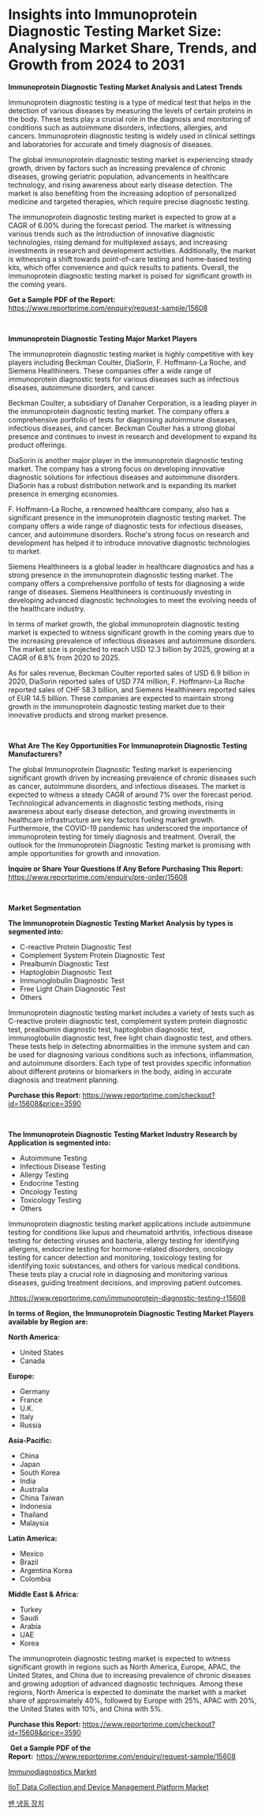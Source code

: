 <p><h1>Insights into Immunoprotein Diagnostic Testing Market Size: Analysing Market Share, Trends, and Growth from 2024 to 2031</h1></p><p><strong>Immunoprotein Diagnostic Testing Market Analysis and Latest Trends</strong></p>
<p><p>Immunoprotein diagnostic testing is a type of medical test that helps in the detection of various diseases by measuring the levels of certain proteins in the body. These tests play a crucial role in the diagnosis and monitoring of conditions such as autoimmune disorders, infections, allergies, and cancers. Immunoprotein diagnostic testing is widely used in clinical settings and laboratories for accurate and timely diagnosis of diseases.</p><p>The global immunoprotein diagnostic testing market is experiencing steady growth, driven by factors such as increasing prevalence of chronic diseases, growing geriatric population, advancements in healthcare technology, and rising awareness about early disease detection. The market is also benefiting from the increasing adoption of personalized medicine and targeted therapies, which require precise diagnostic testing.</p><p>The immunoprotein diagnostic testing market is expected to grow at a CAGR of 6.00% during the forecast period. The market is witnessing various trends such as the introduction of innovative diagnostic technologies, rising demand for multiplexed assays, and increasing investments in research and development activities. Additionally, the market is witnessing a shift towards point-of-care testing and home-based testing kits, which offer convenience and quick results to patients. Overall, the immunoprotein diagnostic testing market is poised for significant growth in the coming years.</p></p>
<p><strong>Get a Sample PDF of the Report:&nbsp;</strong> <a href="https://www.reportprime.com/enquiry/request-sample/15608">https://www.reportprime.com/enquiry/request-sample/15608</a></p>
<p>&nbsp;</p>
<p><strong>Immunoprotein Diagnostic Testing Major Market Players</strong></p>
<p><p>The immunoprotein diagnostic testing market is highly competitive with key players including Beckman Coulter, DiaSorin, F. Hoffmann-La Roche, and Siemens Healthineers. These companies offer a wide range of immunoprotein diagnostic tests for various diseases such as infectious diseases, autoimmune disorders, and cancer.</p><p>Beckman Coulter, a subsidiary of Danaher Corporation, is a leading player in the immunoprotein diagnostic testing market. The company offers a comprehensive portfolio of tests for diagnosing autoimmune diseases, infectious diseases, and cancer. Beckman Coulter has a strong global presence and continues to invest in research and development to expand its product offerings.</p><p>DiaSorin is another major player in the immunoprotein diagnostic testing market. The company has a strong focus on developing innovative diagnostic solutions for infectious diseases and autoimmune disorders. DiaSorin has a robust distribution network and is expanding its market presence in emerging economies.</p><p>F. Hoffmann-La Roche, a renowned healthcare company, also has a significant presence in the immunoprotein diagnostic testing market. The company offers a wide range of diagnostic tests for infectious diseases, cancer, and autoimmune disorders. Roche's strong focus on research and development has helped it to introduce innovative diagnostic technologies to market.</p><p>Siemens Healthineers is a global leader in healthcare diagnostics and has a strong presence in the immunoprotein diagnostic testing market. The company offers a comprehensive portfolio of tests for diagnosing a wide range of diseases. Siemens Healthineers is continuously investing in developing advanced diagnostic technologies to meet the evolving needs of the healthcare industry.</p><p>In terms of market growth, the global immunoprotein diagnostic testing market is expected to witness significant growth in the coming years due to the increasing prevalence of infectious diseases and autoimmune disorders. The market size is projected to reach USD 12.3 billion by 2025, growing at a CAGR of 6.8% from 2020 to 2025.</p><p>As for sales revenue, Beckman Coulter reported sales of USD 6.9 billion in 2020, DiaSorin reported sales of USD 774 million, F. Hoffmann-La Roche reported sales of CHF 58.3 billion, and Siemens Healthineers reported sales of EUR 14.5 billion. These companies are expected to maintain strong growth in the immunoprotein diagnostic testing market due to their innovative products and strong market presence.</p></p>
<p>&nbsp;</p>
<p><strong>What Are The Key Opportunities For Immunoprotein Diagnostic Testing Manufacturers?</strong></p>
<p><p>The global Immunoprotein Diagnostic Testing market is experiencing significant growth driven by increasing prevalence of chronic diseases such as cancer, autoimmune disorders, and infectious diseases. The market is expected to witness a steady CAGR of around 7% over the forecast period. Technological advancements in diagnostic testing methods, rising awareness about early disease detection, and growing investments in healthcare infrastructure are key factors fueling market growth. Furthermore, the COVID-19 pandemic has underscored the importance of immunoprotein testing for timely diagnosis and treatment. Overall, the outlook for the Immunoprotein Diagnostic Testing market is promising with ample opportunities for growth and innovation.</p></p>
<p><strong>Inquire or Share Your Questions If Any Before Purchasing This Report:</strong> <a href="https://www.reportprime.com/enquiry/pre-order/15608">https://www.reportprime.com/enquiry/pre-order/15608</a></p>
<p>&nbsp;</p>
<p><strong>Market Segmentation</strong></p>
<p><strong>The Immunoprotein Diagnostic Testing Market Analysis by types is segmented into:</strong></p>
<p><ul><li>C-reactive Protein Diagnostic Test</li><li>Complement System Protein Diagnostic Test</li><li>Prealbumin Diagnostic Test</li><li>Haptoglobin Diagnostic Test</li><li>Immunoglobulin Diagnostic Test</li><li>Free Light Chain Diagnostic Test</li><li>Others</li></ul></p>
<p><p>Immunoprotein diagnostic testing market includes a variety of tests such as C-reactive protein diagnostic test, complement system protein diagnostic test, prealbumin diagnostic test, haptoglobin diagnostic test, immunoglobulin diagnostic test, free light chain diagnostic test, and others. These tests help in detecting abnormalities in the immune system and can be used for diagnosing various conditions such as infections, inflammation, and autoimmune disorders. Each type of test provides specific information about different proteins or biomarkers in the body, aiding in accurate diagnosis and treatment planning.</p></p>
<p><strong>Purchase this Report:&nbsp;</strong><a href="https://www.reportprime.com/checkout?id=15608&price=3590">https://www.reportprime.com/checkout?id=15608&price=3590</a></p>
<p>&nbsp;</p>
<p><strong>The Immunoprotein Diagnostic Testing Market Industry Research by Application is segmented into:</strong></p>
<p><ul><li>Autoimmune Testing</li><li>Infectious Disease Testing</li><li>Allergy Testing</li><li>Endocrine Testing</li><li>Oncology Testing</li><li>Toxicology Testing</li><li>Others</li></ul></p>
<p><p>Immunoprotein diagnostic testing market applications include autoimmune testing for conditions like lupus and rheumatoid arthritis, infectious disease testing for detecting viruses and bacteria, allergy testing for identifying allergens, endocrine testing for hormone-related disorders, oncology testing for cancer detection and monitoring, toxicology testing for identifying toxic substances, and others for various medical conditions. These tests play a crucial role in diagnosing and monitoring various diseases, guiding treatment decisions, and improving patient outcomes.</p></p>
<p><a href="https://www.reportprime.com/immunoprotein-diagnostic-testing-r15608">&nbsp;https://www.reportprime.com/immunoprotein-diagnostic-testing-r15608</a></p>
<p><strong>In terms of Region, the Immunoprotein Diagnostic Testing Market Players available by Region are:</strong></p>
<p>
    <p> <strong> North America: </strong>
        <ul>
            <li>United States</li>
            <li>Canada</li>
        </ul>
        </p> 
    <p> <strong> Europe: </strong>
        <ul>
            <li>Germany</li>
            <li>France</li>
            <li>U.K.</li>
            <li>Italy</li>
            <li>Russia</li>
        </ul>
        </p> 
    <p> <strong> Asia-Pacific: </strong>
        <ul>
            <li>China</li>
            <li>Japan</li>
            <li>South Korea</li>
            <li>India</li>
            <li>Australia</li>
            <li>China Taiwan</li>
            <li>Indonesia</li>
            <li>Thailand</li>
            <li>Malaysia</li>
        </ul>
        </p> 
    <p> <strong> Latin America: </strong>
        <ul>
            <li>Mexico</li>
            <li>Brazil</li>
            <li>Argentina Korea</li>
            <li>Colombia</li>
        </ul>
        </p> 
    <p> <strong> Middle East & Africa: </strong>
        <ul>
            <li>Turkey</li>
            <li>Saudi</li>
            <li>Arabia</li>
            <li>UAE</li>
            <li>Korea</li>
        </ul>
    </p>
    </p>
<p><p>The immunoprotein diagnostic testing market is expected to witness significant growth in regions such as North America, Europe, APAC, the United States, and China due to increasing prevalence of chronic diseases and growing adoption of advanced diagnostic techniques. Among these regions, North America is expected to dominate the market with a market share of approximately 40%, followed by Europe with 25%, APAC with 20%, the United States with 10%, and China with 5%.</p></p>
<p><strong>Purchase this Report: </strong><a href="https://www.reportprime.com/checkout?id=15608&price=3590">https://www.reportprime.com/checkout?id=15608&price=3590</a></p>
<p>&nbsp;<strong>Get a Sample PDF of the Report:&nbsp;&nbsp;</strong><a href="https://www.reportprime.com/enquiry/request-sample/15608">https://www.reportprime.com/enquiry/request-sample/15608</a></p>
<p><strong></strong></p>
<p><p><a href="https://github.com/redneck06/Market-Research-Report-List-2/blob/main/immunodiagnostics-market.md">Immunodiagnostics Market</a></p><p><a href="https://github.com/nicoletavirag/Market-Research-Report-List-2/blob/main/iiot-data-collection-and-device-management-platform-market.md">IIoT Data Collection and Device Management Platform Market</a></p><p><a href="https://github.com/LanceOlsotn8978/Market-Research-Report-List-1/blob/main/308154423618.md">밴 냉동 장치</a></p></p>